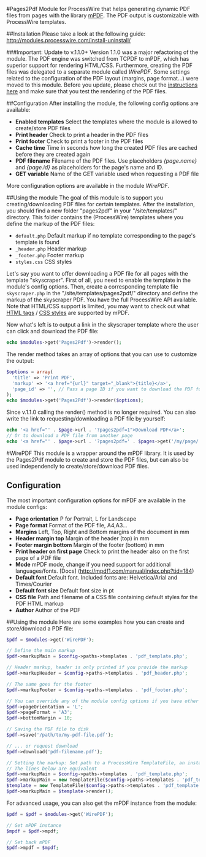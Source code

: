 #Pages2Pdf
Module for ProcessWire that helps generating dynamic PDF files from pages with the library [mPDF](http://www.mpdf1.com/mpdf/index.php).
The PDF output is customizable with ProcessWire templates.

##Installation
Please take a look at the following guide: http://modules.processwire.com/install-uninstall/

###Important: Update to v.1.1.0+
Version 1.1.0 was a major refactoring of the module. The PDF engine was switched from TCPDF to mPDF, which has superior support for rendering HTML/CSS. Furthermore, creating the PDF files was delegated to a separate module called *WirePDF*. Some settings related to the configuration of the PDF layout (margins, page format...) were moved to this module. Before you update, please check out the [instructions here](https://processwire.com/talk/topic/3008-module-pages2pdf/?p=67797) and make sure that you test the rendering of the PDF files.

##Configuration
After installing the module, the following config options are available:

* **Enabled templates** Select the templates where the module is allowed to create/store PDF files
* **Print header** Check to print a header in the PDF files
* **Print footer** Check to print a footer in the PDF files
* **Cache time** Time in seconds how long the created PDF files are cached before they are created again
* **PDF filename** Filename of the PDF files. Use placeholders *{page.name}* and *{page.id}* as placeholders for the page's name and ID.
* **GET variable** Name of the GET variable used when requesting a PDF file

More configuration options are available in the module *WirePDF*.

##Using the module
The goal of this module is to support you creating/downloading PDF files for certain templates. After the installation, you should find a new folder "pages2pdf" in your "/site/templates/" directory. This folder contains the (ProcessWire) templates where you define the markup of the PDF files:

* `default.php` Default markup if no template corresponding to the page's template is found
* `_header.php` Header markup
* `_footer.php` Footer markup
* `styles.css` CSS styles

Let's say you want to offer downloading a PDF file for all pages with the template "skyscraper". First of all, you need to enable the template in the module's config options. Then, create a corresponding template file `skyscraper.php` in the  "/site/templates/pages2pdf/" directory and define the markup of the skyscraper PDF. You have the full ProcessWire API available. Note that HTML/CSS support is limited, you may want to check out what [HTML tags](http://mpdf1.com/manual/index.php?tid=256) / [CSS styles](http://mpdf1.com/manual/index.php?tid=34) are supported by mPDF.

Now what's left is to output a link in the skyscraper template where the user can click and download the PDF file:
```php
echo $modules->get('Pages2Pdf')->render();
```
The render method takes an array of options that you can use to customize the output:
```php
$options = array(
  'title' => 'Print PDF',
  'markup' => '<a href="{url}" target="_blank">{title}</a>',
  'page_id' => '', // Pass a page ID if you want to download the PDF for another page
);
echo $modules->get('Pages2Pdf')->render($options);
```
Since v.1.1.0 calling the render() method is no longer required. You can also write the link to requesting/downloading a PDF file by yourself:
```php
echo '<a href="' . $page->url . '?pages2pdf=1">Download PDF</a>';
// Or to download a PDF file from another page
echo '<a href="' . $page->url . '?pages2pdf=' . $pages->get('/my/page/')->id . '">Download PDF</a>';
```

#WirePDF
This module is a wrapper around the mPDF library. It is used by the Pages2Pdf module to create and store the PDF files, but can also be used independendly to create/store/download PDF files.

## Configuration
The most important configuration options for mPDF are available in the module configs:
* **Page orientation** P for Portrait, L for Landscape
* **Page format** Format of the PDF file, A4,A3...
* **Margins** Left, Top, Right and Bottom margins of the document in mm
* **Header margin top** Margin of the header (top) in mm
* **Footer margin bottom** Margin of the footer (bottom) in mm
* **Print header on first page** Check to print the header also on the first page of a PDF file
* **Mode** mPDF mode, change if you need support for additional languages/fonts. [Docs] (http://mpdf1.com/manual/index.php?tid=184)
* **Default font** Default font. Included fonts are: Helvetica/Arial and Times/Courier
* **Default font size** Default font size in pt
* **CSS file** Path and filename of a CSS file containing default styles for the PDF HTML markup
* **Author** Author of the PDF

##Using the module
Here are some examples how you can create and store/download a PDF file:
```php
$pdf = $modules->get('WirePDF');

// Define the main markup
$pdf->markupMain = $config->paths->templates . 'pdf_template.php';

// Header markup, header is only printed if you provide the markup
$pdf->markupHeader = $config->paths->templates . 'pdf_header.php';

// The same goes for the footer
$pdf->markupFooter = $config->paths->templates . 'pdf_footer.php';

// You can override any of the module config options if you have other needs, e.g.
$pdf->pageOrientation = 'L';
$pdf->pageFormat = 'A3';
$pdf->bottomMargin = 10;

// Saving the PDF file to disk
$pdf->save('/path/to/my-pdf-file.pdf');

// ... or request download
$pdf->download('pdf-filename.pdf');

// Setting the markup: Set path to a ProcessWire TemplateFile, an instance of a TemplateFile or just markup
// The lines below are equivalent
$pdf->markupMain = $config->paths->templates . 'pdf_template.php';
$pdf->markupMain = new TemplateFile($config->paths->templates . 'pdf_template.php');
$template = new TemplateFile($config->paths->templates . 'pdf_template.php');
$pdf->markupMain = $template->render();
```

For advanced usage, you can also get the mPDF instance from the module:

```php
$pdf = $pdf = $modules->get('WirePDF');

// Get mPDF instance
$mpdf = $pdf->mpdf;

// Set back mPDF
$pdf->mpdf = $mpdf;
```
